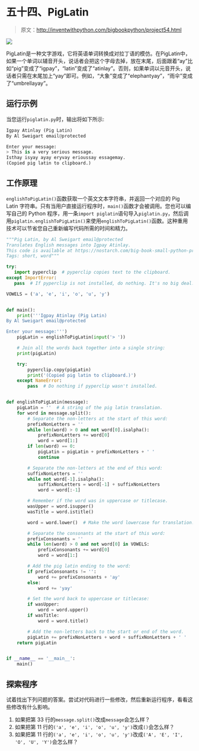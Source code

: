 # 五十四、PigLatin

> 原文：<http://inventwithpython.com/bigbookpython/project54.html>

![](img/9d995d63aaead72cad01120081eb8f75.png)

PigLatin是一种文字游戏，它将英语单词转换成对拉丁语的模仿。在PigLatin中，如果一个单词以辅音开头，说话者会把这个字母去掉，放在末尾，后面跟着“ay”比如“pig”变成了“igpay”，“latin”变成了“atinlay”。否则，如果单词以元音开头，说话者只需在末尾加上“yay”即可。例如，“大象”变成了“elephantyay”，“雨伞”变成了“umbrellayay”。

## 运行示例

当您运行`piglatin.py`时，输出将如下所示:

```py
Igpay Atinlay (Pig Latin)
By Al Sweigart email@protected

Enter your message:
> This is a very serious message.
Isthay isyay ayay eryvay erioussay essagemay.
(Copied pig latin to clipboard.)
```

## 工作原理

`englishToPigLatin()`函数获取一个英文文本字符串，并返回一个对应的 Pig Latin 字符串。只有当用户直接运行程序时，`main()`函数才会被调用。您也可以编写自己的 Python 程序，用一条`import piglatin`语句导入`piglatin.py`，然后调用`piglatin.englishToPigLatin()`来使用`englishToPigLatin()`函数。这种重用技术可以节省您自己重新编写代码所需的时间和精力。

```py
"""Pig Latin, by Al Sweigart email@protected
Translates English messages into Igpay Atinlay.
This code is available at https://nostarch.com/big-book-small-python-programming
Tags: short, word"""

try:
   import pyperclip  # pyperclip copies text to the clipboard.
except ImportError:
   pass  # If pyperclip is not installed, do nothing. It's no big deal.

VOWELS = ('a', 'e', 'i', 'o', 'u', 'y')


def main():
    print('''Igpay Atinlay (Pig Latin)
By Al Sweigart email@protected

Enter your message:''')
    pigLatin = englishToPigLatin(input('> '))

    # Join all the words back together into a single string:
    print(pigLatin)

    try:
        pyperclip.copy(pigLatin)
        print('(Copied pig latin to clipboard.)')
    except NameError:
        pass  # Do nothing if pyperclip wasn't installed.


def englishToPigLatin(message):
    pigLatin = ''  # A string of the pig latin translation.
    for word in message.split():
        # Separate the non-letters at the start of this word:
        prefixNonLetters = ''
        while len(word) > 0 and not word[0].isalpha():
            prefixNonLetters += word[0]
            word = word[1:]
        if len(word) == 0:
            pigLatin = pigLatin + prefixNonLetters + ' '
            continue

        # Separate the non-letters at the end of this word:
        suffixNonLetters = ''
        while not word[-1].isalpha():
            suffixNonLetters = word[-1] + suffixNonLetters
            word = word[:-1]

        # Remember if the word was in uppercase or titlecase.
        wasUpper = word.isupper()
        wasTitle = word.istitle()

        word = word.lower()  # Make the word lowercase for translation.

        # Separate the consonants at the start of this word:
        prefixConsonants = ''
        while len(word) > 0 and not word[0] in VOWELS:
            prefixConsonants += word[0]
            word = word[1:]

        # Add the pig latin ending to the word:
        if prefixConsonants != '':
            word += prefixConsonants + 'ay'
        else:
            word += 'yay'

        # Set the word back to uppercase or titlecase:
        if wasUpper:
            word = word.upper()
        if wasTitle:
            word = word.title()

        # Add the non-letters back to the start or end of the word.
        pigLatin += prefixNonLetters + word + suffixNonLetters + ' '
    return pigLatin


if __name__ == '__main__':
    main() 
```

## 探索程序

试着找出下列问题的答案。尝试对代码进行一些修改，然后重新运行程序，看看这些修改有什么影响。

1.  如果把第 33 行的`message.split()`改成`message`会怎么样？
2.  如果把第 11 行的`('a', 'e', 'i', 'o', 'u', 'y')`改成`()`会怎么样？
3.  如果把第 11 行的`('a', 'e', 'i', 'o', 'u', 'y')`改成`('A', 'E', 'I', 'O', 'U', 'Y')`会怎么样？